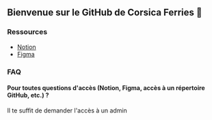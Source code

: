 ## Bienvenue sur le GitHub de Corsica Ferries 👋

### Ressources

- [Notion](https://www.notion.so/)
- [Figma](https://www.figma.com/)
 
### FAQ

#### Pour toutes questions d'accès (Notion, Figma, accès à un répertoire GitHub, etc.) ?
Il te suffit de demander l'accès à un admin





<!--

**Here are some ideas to get you started:**

🙋‍♀️ A short introduction - what is your organization all about?
🌈 Contribution guidelines - how can the community get involved?
👩‍💻 Useful resources - where can the community find your docs? Is there anything else the community should know?
🍿 Fun facts - what does your team eat for breakfast?
🧙 Remember, you can do mighty things with the power of [Markdown](https://docs.github.com/github/writing-on-github/getting-started-with-writing-and-formatting-on-github/basic-writing-and-formatting-syntax)
-->
